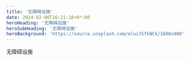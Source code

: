 ```yaml
---
title: '无障碍设施'
date: 2024-02-08T16:21:18+0*:00
heroHeading: '无障碍设施'
heroSubHeading: '无障碍设施'
heroBackground: 'https://source.unsplash.com/eluzJSfkNCk/1600x400'
---
```

 无障碍设施
